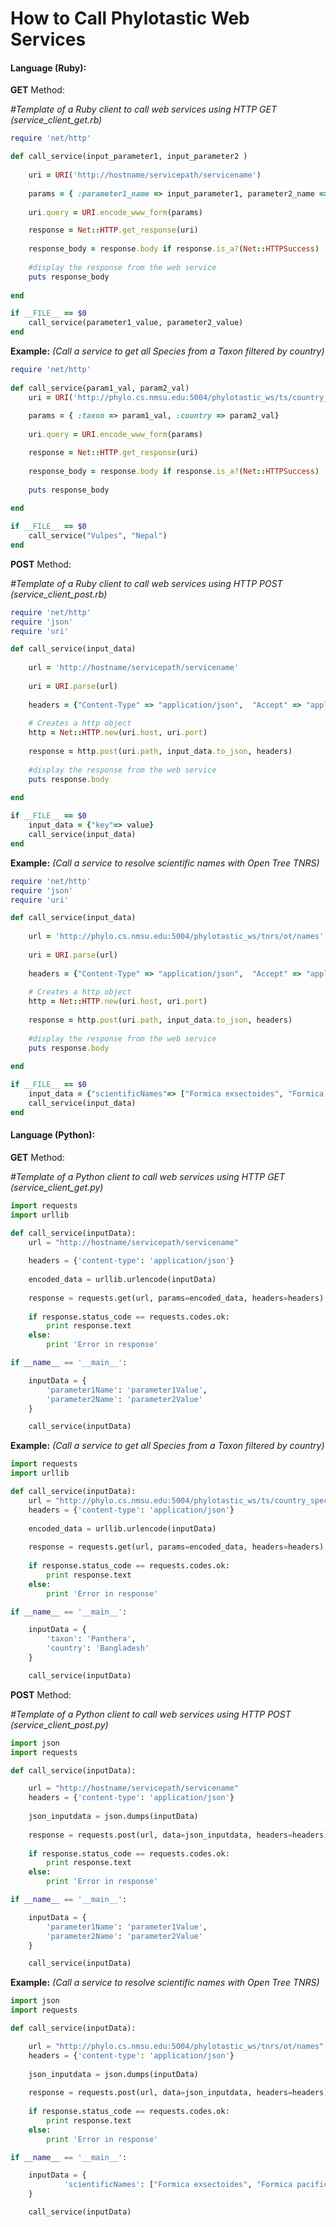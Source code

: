 # How to Call Phylotastic Web Services
#### Language (Ruby):
**__GET__** Method:

*#Template of a Ruby client to call web services using HTTP GET (service_client_get.rb)*
```ruby
require 'net/http'

def call_service(input_parameter1, input_parameter2 )
    
    uri = URI('http://hostname/servicepath/servicename')
    
    params = { :parameter1_name => input_parameter1, parameter2_name =>input_parameter2}
    
    uri.query = URI.encode_www_form(params)

    response = Net::HTTP.get_response(uri)
  	
    response_body = response.body if response.is_a?(Net::HTTPSuccess)    
    
    #display the response from the web service 	 
    puts response_body
    
end

if __FILE__ == $0
 	call_service(parameter1_value, parameter2_value)
end
```
__Example:__ *(Call a service to get all Species from a Taxon filtered by country)*

```ruby
require 'net/http'
 
def call_service(param1_val, param2_val)
    uri = URI('http://phylo.cs.nmsu.edu:5004/phylotastic_ws/ts/country_species')
    
    params = { :taxon => param1_val, :country => param2_val}
    
    uri.query = URI.encode_www_form(params)

    response = Net::HTTP.get_response(uri)
  	
    response_body = response.body if response.is_a?(Net::HTTPSuccess)    
  
    puts response_body
    
end

if __FILE__ == $0
 	call_service("Vulpes", "Nepal")
end
```
**__POST__** Method:

*#Template of a Ruby client to call web services using HTTP POST (service_client_post.rb)*

```ruby
require 'net/http'
require 'json'
require 'uri'

def call_service(input_data)
    
    url = 'http://hostname/servicepath/servicename'
    
    uri = URI.parse(url)
    
    headers = {"Content-Type" => "application/json",  "Accept" => "application/json"}
    
    # Creates a http object
    http = Net::HTTP.new(uri.host, uri.port)   
    
    response = http.post(uri.path, input_data.to_json, headers)    
    
    #display the response from the web service 	 
    puts response.body
    
end

if __FILE__ == $0
 	input_data = {"key"=> value}
 	call_service(input_data)
end
```

__Example:__ *(Call a service to resolve scientific names with Open Tree TNRS)*

```ruby
require 'net/http'
require 'json'
require 'uri'

def call_service(input_data)
    
    url = 'http://phylo.cs.nmsu.edu:5004/phylotastic_ws/tnrs/ot/names'
    
    uri = URI.parse(url)
    
    headers = {"Content-Type" => "application/json",  "Accept" => "application/json"}
    
    # Creates a http object
    http = Net::HTTP.new(uri.host, uri.port)   
    
    response = http.post(uri.path, input_data.to_json, headers)    
    
    #display the response from the web service 	 
    puts response.body
    
end

if __FILE__ == $0
 	input_data = {"scientificNames"=> ["Formica exsectoides", "Formica pacifica"]}
 	call_service(input_data)
end
```

#### Language (Python):
**__GET__** Method:

*#Template of a Python client to call web services using HTTP GET (service_client_get.py)*

```python
import requests
import urllib

def call_service(inputData):
 	url = "http://hostname/servicepath/servicename"    
 	
 	headers = {'content-type': 'application/json'} 	
 	
 	encoded_data = urllib.urlencode(inputData)
    
 	response = requests.get(url, params=encoded_data, headers=headers)   
 	
	if response.status_code == requests.codes.ok:
 	 	print response.text
 	else:
		print 'Error in response'

if __name__ == '__main__':

 	inputData = {
 	 	'parameter1Name': 'parameter1Value',
 	 	'parameter2Name': 'parameter2Value'  
  	}

  	call_service(inputData)
```

__Example:__ *(Call a service to get all Species from a Taxon filtered by country)*

```python
import requests
import urllib

def call_service(inputData):
 	url = "http://phylo.cs.nmsu.edu:5004/phylotastic_ws/ts/country_species"    
 	headers = {'content-type': 'application/json'} 	
 	
 	encoded_data = urllib.urlencode(inputData)
    
 	response = requests.get(url, params=encoded_data, headers=headers)   
 	
	if response.status_code == requests.codes.ok:
 	 	print response.text
 	else:
		print 'Error in response'

if __name__ == '__main__':

 	inputData = {
 	 	'taxon': 'Panthera',
 	 	'country': 'Bangladesh'   
  	}

  	call_service(inputData)
```

**__POST__** Method:

*#Template of a Python client to call web services using HTTP POST (service_client_post.py)*

```python
import json
import requests

def call_service(inputData):

	url = "http://hostname/servicepath/servicename"    
  	headers = {'content-type': 'application/json'}
 
 	json_inputdata = json.dumps(inputData)
 
 	response = requests.post(url, data=json_inputdata, headers=headers)
    
 	if response.status_code == requests.codes.ok:
 		print response.text
 	else:
	 	print 'Error in response'

if __name__ == '__main__':

 	inputData = {
 	 	'parameter1Name': 'parameter1Value',
 	 	'parameter2Name': 'parameter2Value'  
  	}

  	call_service(inputData)
```
__Example:__ *(Call a service to resolve scientific names with Open Tree TNRS)*

```python
import json
import requests

def call_service(inputData):

	url = "http://phylo.cs.nmsu.edu:5004/phylotastic_ws/tnrs/ot/names"    
  	headers = {'content-type': 'application/json'}
 
 	json_inputdata = json.dumps(inputData)
 
 	response = requests.post(url, data=json_inputdata, headers=headers)
    
 	if response.status_code == requests.codes.ok:
 		print response.text
 	else:
	 	print 'Error in response'

if __name__ == '__main__':

 	inputData = {
     	 	'scientificNames': ["Formica exsectoides", "Formica pacifica"]
  	}

  	call_service(inputData)
```
